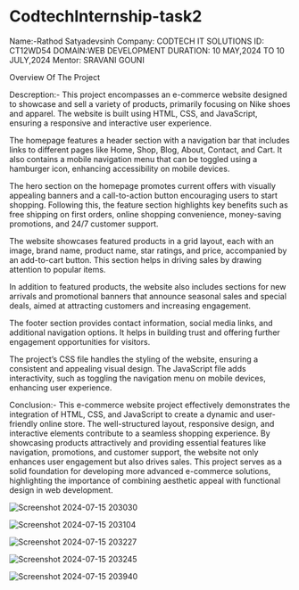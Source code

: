 # CodtechInternship-task2

Name:-Rathod Satyadevsinh 
Company: CODTECH IT SOLUTIONS 
ID: CT12WD54 
DOMAIN:WEB DEVELOPMENT 
DURATION: 10 MAY,2024 TO 10 JULY,2024 
Mentor: SRAVANI GOUNI

Overview Of The Project

Descreption:- This project encompasses an e-commerce website designed to showcase and sell a variety of products, primarily focusing on Nike shoes and apparel. The website is built using HTML, CSS, and JavaScript, ensuring a responsive and interactive user experience.

The homepage features a header section with a navigation bar that includes links to different pages like Home, Shop, Blog, About, Contact, and Cart. It also contains a mobile navigation menu that can be toggled using a hamburger icon, enhancing accessibility on mobile devices​​.

The hero section on the homepage promotes current offers with visually appealing banners and a call-to-action button encouraging users to start shopping. Following this, the feature section highlights key benefits such as free shipping on first orders, online shopping convenience, money-saving promotions, and 24/7 customer support​​.

The website showcases featured products in a grid layout, each with an image, brand name, product name, star ratings, and price, accompanied by an add-to-cart button. This section helps in driving sales by drawing attention to popular items​​.

In addition to featured products, the website also includes sections for new arrivals and promotional banners that announce seasonal sales and special deals, aimed at attracting customers and increasing engagement​​.

The footer section provides contact information, social media links, and additional navigation options. It helps in building trust and offering further engagement opportunities for visitors​​.

The project’s CSS file handles the styling of the website, ensuring a consistent and appealing visual design. The JavaScript file  adds interactivity, such as toggling the navigation menu on mobile devices, enhancing user experience​.

Conclusion:- This e-commerce website project effectively demonstrates the integration of HTML, CSS, and JavaScript to create a dynamic and user-friendly online store. The well-structured layout, responsive design, and interactive elements contribute to a seamless shopping experience. By showcasing products attractively and providing essential features like navigation, promotions, and customer support, the website not only enhances user engagement but also drives sales. This project serves as a solid foundation for developing more advanced e-commerce solutions, highlighting the importance of combining aesthetic appeal with functional design in web development.


![Screenshot 2024-07-15 203030](https://github.com/user-attachments/assets/76f75993-1715-4e0d-9140-1b939b03cbea)

![Screenshot 2024-07-15 203104](https://github.com/user-attachments/assets/f54b8b85-c966-4b34-899f-ee153db2b319)

![Screenshot 2024-07-15 203227](https://github.com/user-attachments/assets/0ac227e1-97b9-4289-a915-beea4365e6f6)

![Screenshot 2024-07-15 203245](https://github.com/user-attachments/assets/d3bf4d85-691e-43a2-a178-b728a9cf79e6)

![Screenshot 2024-07-15 203940](https://github.com/user-attachments/assets/14e3684d-bb82-4af3-b121-70d78f3afaa7)


